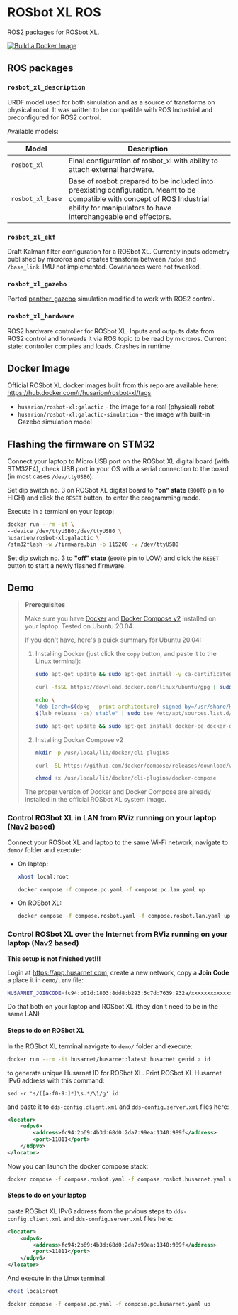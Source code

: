 # ROSbot XL ROS

ROS2 packages for ROSbot XL.

[![Build a Docker Image](https://github.com/husarion/rosbot_xl_ros/actions/workflows/build_push.yaml/badge.svg)](https://github.com/husarion/rosbot_xl_ros/actions/workflows/build_push.yaml)

## ROS packages

### `rosbot_xl_description`

URDF model used for both simulation and as a source of transforms on physical robot. It was written to be compatible with ROS Industrial and preconfigured for ROS2 control.

Available models:

| Model            | Description                                                                                                                                                                                  |
| ---------------- | -------------------------------------------------------------------------------------------------------------------------------------------------------------------------------------------- |
| `rosbot_xl`      | Final configuration of rosbot_xl with ability to attach external hardware.                                                                                                                   |
| `rosbot_xl_base` | Base of rosbot prepared to be included into preexisting configuration. Meant to be compatible with concept of ROS Industrial ability for manipulators to have interchangeable end effectors. |


### `rosbot_xl_ekf`

Draft Kalman filter configuration for a ROSbot XL. Currently inputs odometry published by microros and creates transform between `/odom` and `/base_link`. IMU not implemented. Covariances were not tweaked.

### `rosbot_xl_gazebo`

Ported [panther_gazebo](https://github.com/husarion/panther_simulation/tree/ros2/panther_gazebo) simulation modified to work with ROS2 control.

### `rosbot_xl_hardware`

ROS2 hardware controller for ROSbot XL. Inputs and outputs data from ROS2 control and forwards it via ROS topic to be read by microros. Current state: controller compiles and loads. Crashes in runtime.


## Docker Image

Official ROSbot XL docker images built from this repo are available here: https://hub.docker.com/r/husarion/rosbot-xl/tags

- `husarion/rosbot-xl:galactic` - the image for a real (physical) robot
- `husarion/rosbot-xl:galactic-simulation` - the image with built-in Gazebo simulation model

## Flashing the firmware on STM32

Connect your laptop to Micro USB port on the ROSbot XL digital board (with STM32F4), check USB port in your OS with a serial connection to the board (in most cases `/dev/ttyUSB0`).

Set dip switch no. 3 on ROSbot XL digital board to **"on" state** (`BOOT0` pin to HIGH) and click the `RESET` button, to enter the programming mode.

Execute in a termianl on your laptop:

```bash
docker run --rm -it \
--device /dev/ttyUSB0:/dev/ttyUSB0 \
husarion/rosbot-xl:galactic \
/stm32flash -w /firmware.bin -b 115200 -v /dev/ttyUSB0
```

Set dip switch no. 3 to **"off" state**  (`BOOT0` pin to LOW) and click the `RESET` button to start a newly flashed firmware.

## Demo

> **Prerequisites**
>
> Make sure you have [Docker](https://docs.docker.com/engine/install/ubuntu/#install-using-the-repository) and [Docker Compose v2](https://docs.docker.com/compose/cli-command/#install-on-linux) installed on your laptop. Tested on Ubuntu 20.04.
>
> If you don't have, here's a quick summary for Ubuntu 20.04:
> 
> 1. Installing Docker (just click the `copy` button, and paste it to the Linux terminal):
>     ```bash
>     sudo apt-get update && sudo apt-get install -y ca-certificates curl gnupg lsb-release
>     ```
>     ```bash
>     curl -fsSL https://download.docker.com/linux/ubuntu/gpg | sudo gpg --dearmor -o /usr/share/keyrings/docker-archive-keyring.gpg
>     ```
>     ```bash
>     echo \
>     "deb [arch=$(dpkg --print-architecture) signed-by=/usr/share/keyrings/docker-archive-keyring.gpg] https://download.docker.com/linux/ubuntu \
>     $(lsb_release -cs) stable" | sudo tee /etc/apt/sources.list.d/docker.list > /dev/null
>     ```
>     ```bash
>     sudo apt-get update && sudo apt-get install docker-ce docker-ce-cli containerd.io
>     ```
>
> 2. Installing Docker Compose v2
>     ```bash
>     mkdir -p /usr/local/lib/docker/cli-plugins
>     ```
>     ```bash
>     curl -SL https://github.com/docker/compose/releases/download/v2.2.3/docker-compose-linux-x86_64 -o /usr/local/lib/docker/cli-plugins/docker-compose
>     ```
>     ```bash
>     chmod +x /usr/local/lib/docker/cli-plugins/docker-compose
>     ```
>
> The proper version of Docker and Docker Compose are already installed in the official ROSbot XL system image.

### Control ROSbot XL in LAN from RViz running on your laptop (Nav2 based)

Connect your ROSbot XL and laptop to the same Wi-Fi network, navigate to `demo/` folder and execute:

- On laptop:

    ```bash
    xhost local:root
    ```

    ```bash
    docker compose -f compose.pc.yaml -f compose.pc.lan.yaml up
    ```

- On ROSbot XL:

    ```bash
    docker compose -f compose.rosbot.yaml -f compose.rosbot.lan.yaml up
    ```

### Control ROSbot XL over the Internet from RViz running on your laptop (Nav2 based)

**This setup is not finished yet!!!**

Login at https://app.husarnet.com, create a new network, copy a **Join Code** a place it in `demo/.env` file:

```bash
HUSARNET_JOINCODE=fc94:b01d:1803:8dd8:b293:5c7d:7639:932a/xxxxxxxxxxxxxxxxxxxxxx
```

Do that both on your laptop and ROSbot XL (they don't need to be in the same LAN)

#### Steps to do on ROSbot XL

In the ROSbot XL terminal navigate to `demo/` folder and execute:

```bash
docker run --rm -it husarnet/husarnet:latest husarnet genid > id
```

to generate unique Husarnet ID for ROSbot XL. Print ROSbot XL Husarnet IPv6 address with this command:

```
sed -r 's/([a-f0-9:]*)\s.*/\1/g' id
```

and paste it to `dds-config.client.xml` and `dds-config.server.xml` files here:

```xml
<locator>
    <udpv6>
        <address>fc94:2b69:4b3d:68d0:2da7:99ea:1340:989f</address>
        <port>11811</port>
    </udpv6>
</locator>
```

Now you can launch the docker compose stack:

```bash
docker compose -f compose.rosbot.yaml -f compose.rosbot.husarnet.yaml up
```

#### Steps to do on your laptop

paste ROSbot XL IPv6 address from the prvious steps to `dds-config.client.xml` and `dds-config.server.xml` files here:

```xml
<locator>
    <udpv6>
        <address>fc94:2b69:4b3d:68d0:2da7:99ea:1340:989f</address>
        <port>11811</port>
    </udpv6>
</locator>
```

And execute in the Linux terminal

```bash
xhost local:root
```

```bash
docker compose -f compose.pc.yaml -f compose.pc.husarnet.yaml up
```
